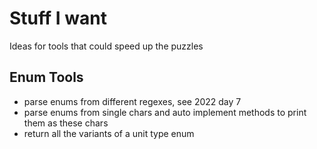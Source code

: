 # Stuff I want
Ideas for tools that could speed up the puzzles

## Enum Tools
- parse enums from different regexes, see 2022 day 7
- parse enums from single chars and auto implement methods to print them as these chars
- return all the variants of a unit type enum
